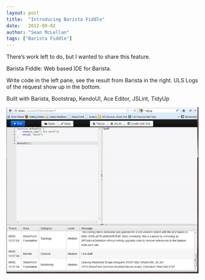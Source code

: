 ```yaml
---
layout: post
title:  "Introducing Barista Fiddle"
date:   2012-09-02
author: "Sean McLellan"
tags: ["Barista Fiddle"]
---
```


There’s work left to do, but I wanted to share this feature.

Barista Fiddle: Web based IDE for Barista.

Write code in the left pane, see the result from Barista in the right.
ULS Logs of the request show up in the bottom.

Built with Barista, Bootstrap, KendoUI, Ace Editor, JSLint, TidyUp

![alt text](/img/2012-09-02-introducing-barista-fiddle-01.png "Barista Fiddle")